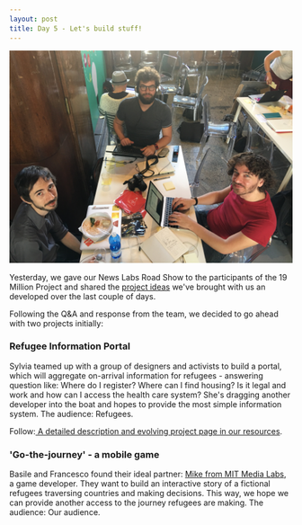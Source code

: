 ```yaml
---
layout: post
title: Day 5 - Let's build stuff!
---
```


<img class="center" src="/img/2015-11-06.JPG" width="700">

Yesterday, we gave our News Labs Road Show to the participants of the 19 Million Project and shared the [project ideas](http://19mm.bbcnewslabs.co.uk/2015/11/05/day-4-list-of-projects.html) we've brought with us an developed over the last couple of days.

Following the Q&A and response from the team, we decided to go ahead with two projects initially:

### Refugee Information Portal

Sylvia teamed up with a group of designers and activists to build a portal, which will aggregate on-arrival information for refugees - answering question like: Where do I register? Where can I find housing? Is it legal and work and how can I access the health care system? She's dragging another developer into the boat and hopes to provide the most simple information system. The audience: Refugees.

Follow:[ A detailed description and evolving project page in our resources](19mm.bbcnewslabs.co.uk/resources/refugee-info-portal/).

### 'Go-the-journey' - a mobile game

Basile and Francesco found their ideal partner: [Mike from MIT Media Labs](https://twitter.com/lazerwalker), a game developer. They want to build an interactive story of a fictional refugees traversing countries and making decisions. This way, we hope we can provide another access to the journey refugees are making. The audience: Our audience.
